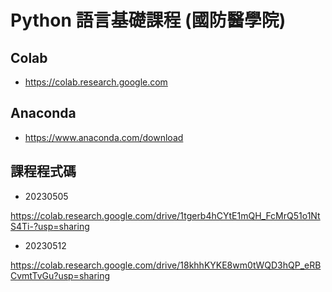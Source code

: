 # Python 語言基礎課程 (國防醫學院)

## Colab
- https://colab.research.google.com

## Anaconda 
- https://www.anaconda.com/download

## 課程程式碼

- 20230505

https://colab.research.google.com/drive/1tgerb4hCYtE1mQH_FcMrQ51o1NtS4Ti-?usp=sharing

- 20230512

https://colab.research.google.com/drive/18khhKYKE8wm0tWQD3hQP_eRBCvmtTvGu?usp=sharing
